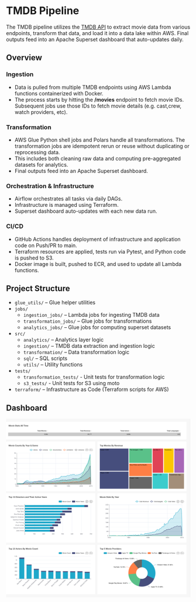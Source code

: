 # TMDB Pipeline
The TMDB pipeline utilizes the [TMDB API](https://developer.themoviedb.org/docs/getting-started) to extract movie data from various endpoints, transform that data, and load it into a data lake within AWS. Final outputs feed into an Apache Superset dashboard that auto-updates daily.

## Overview

### Ingestion
- Data is pulled from multiple TMDB endpoints using AWS Lambda functions containerized with Docker.
- The process starts by hitting the **/movies**  endpoint to fetch movie IDs. Subsequent jobs use those IDs to fetch movie details (e.g. cast,crew, watch providers, etc).

### Transformation
- AWS Glue Python shell jobs and Polars handle all transformations. The transformation jobs are idempotent rerun or reuse without duplicating or reprocessing data.
- This includes both cleaning raw data and computing pre-aggregated datasets for analytics.
- Final outputs feed into an Apache Superset dashboard.

### Orchestration & Infrastructure
- Airflow orchestrates all tasks via daily DAGs.
- Infrastructure is managed using Terraform.
- Superset dashboard auto-updates with each new data run.

### CI/CD
- GitHub Actions handles deployment of infrastructure and application code on Push/PR to main.
- Terraform resources are applied, tests run via Pytest, and Python code is pushed to S3.
- Docker image is built, pushed to ECR, and used to update all Lambda functions.


## Project Structure
- `glue_utils/` – Glue helper utilities  
- `jobs/`  
  - `ingestion_jobs/` – Lambda jobs for ingesting TMDB data  
  - `transformation_jobs/` – Glue jobs for transformations  
  - `analytics_jobs/` – Glue jobs for computing superset datasets
- `src/`  
  - `analytics/` – Analytics layer logic  
  - `ingestion/` – TMDB data extraction and ingestion logic  
  - `transformation/` – Data transformation logic  
  - `sql/` – SQL scripts
  - `utils/` – Utility functions 
- `tests/` 
  - `transformation_tests/`  - Unit tests for transformation logic
  - `s3_tests/`  - Unit tests for S3 using moto 
- `terraform/` – Infrastructure as Code (Terraform scripts for AWS)  



## Dashboard
![alt text](images/dashboard.jpg)

